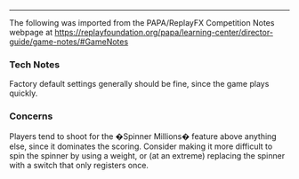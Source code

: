 ***
The following was imported from the PAPA/ReplayFX Competition Notes webpage at https://replayfoundation.org/papa/learning-center/director-guide/game-notes/#GameNotes

### Tech Notes
            
Factory default settings generally should be fine, since the game plays quickly.

### Concerns
            
Players tend to shoot for the �Spinner Millions� feature above anything else, since it dominates the scoring. Consider making it more difficult to spin the spinner by using a weight, or (at an extreme) replacing the spinner with a switch that only registers once.